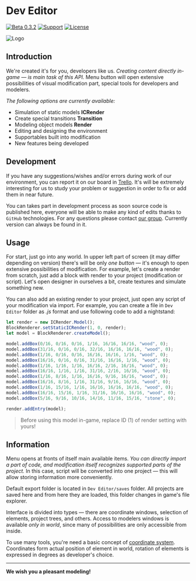 # Dev Editor
[![Beta 0.3.2](https://img.shields.io/badge/version-0.3.2-green.svg)](https://icmods.mineprogramming.org/mod?id=614)
[![Support](https://img.shields.io/github/repo-size/maxfeed/dev-editor)](https://vk.com/nteditor)
[![License](https://img.shields.io/:license-apache-blue.svg)](http://www.apache.org/licenses/LICENSE-2.0.html)

![Logo](https://i.imgur.com/DBA28dI.png)

## Introduction

We're created it's for you, developers like us. _Creating content directly in-game — is main task of this API._ Menu button will open extensive possibilities of visual modification part, special tools for developers and modelers.

_The following options are currently available:_
- Simulation of static models **ICRender**
- Create special transitions **Transition**
- Modeling object models **Render**
- Editing and designing the environment
- Supportables built into modification
- New features being developed

## Development

If you have any suggestions/wishes and/or errors during work of our environment, you can report it on our board in [Trello](https://trello.com/b/wzYtpA3W/dev-editor). It's will be extremely interesting for us to study your problem or suggestion in order to fix or add them in near future.

You can takes part in development process as soon source code is published here, everyone will be able to make any kind of edits thanks to `GitHub` technologies. For any questions please contact [our group](https://vk.me/nernar). Currently version can always be found in it.

## Usage

For start, just go into any world. In upper left part of screen (it may differ depending on version) there's will be only _one button_ — it's enough to open extensive possibilities of modification. For example, let's create a render from scratch, just add a block with render to your project (modification or script). Let's open designer in ourselves a bit, create textures and simulate something new.

You can also add an existing render to your project, just open any script of your modification via import. For example, you can create a file in `Dev Editor` folder as _.js_ format and use following code to add a nightstand:
```js
let render = new ICRender.Model();
BlockRenderer.setStaticICRender(1, 0, render);
let model = BlockRenderer.createModel();

model.addBox(0/16, 0/16, 0/16, 1/16, 16/16, 16/16, "wood", 0);
model.addBox(31/16, 0/16, 0/16, 32/16, 16/16, 16/16, "wood", 0);
model.addBox(1/16, 0/16, 0/16, 16/16, 16/16, 1/16, "wood", 0);
model.addBox(16/16, 0/16, 0/16, 31/16, 16/16, 1/16, "wood", 0);
model.addBox(1/16, 1/16, 1/16, 16/16, 2/16, 16/16, "wood", 0);
model.addBox(16/16, 1/16, 1/16, 31/16, 2/16, 16/16, "wood", 0);
model.addBox(1/16, 8/16, 1/16, 16/16, 9/16, 16/16, "wood", 0);
model.addBox(16/16, 8/16, 1/16, 31/16, 9/16, 16/16, "wood", 0);
model.addBox(1/16, 15/16, 1/16, 16/16, 16/16, 16/16, "wood", 0);
model.addBox(16/16, 15/16, 1/16, 31/16, 16/16, 16/16, "wood", 0);
model.addBox(5/16, 9/16, 10/16, 14/16, 11/16, 15/16, "stone", 0);

render.addEntry(model);
```
> Before using this model in-game, replace ID (1) of render setting with yours!

## Information

Menu opens at fronts of itself main available items. _You can directly import a part of code, and modification itself recognizes supported parts of the project._ In this case, script will be converted into one project — this will allow storing information more conveniently.
 
Default export folder is located in `Dev Editor/saves` folder. All projects are saved here and from here they are loaded, this folder changes in game's file explorer.

Interface is divided into types — there are coordinate windows, selection of elements, project trees, and others. Access to modelers windows is available _only in world_, since many of possibilities are only accessible from inside.

To use many tools, you're need a basic concept of [coordinate system](https://en.m.wikipedia.org/wiki/Cartesian_coordinate_system). Coordinates form actual position of element in world, rotation of elements is expressed in degrees as developer's choice.

-------

**We wish you a pleasant modeling!**
